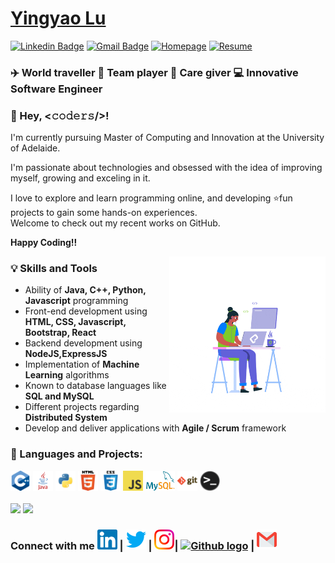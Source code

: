 # [Yingyao Lu](https://yingyao.xyz)
[![Linkedin Badge](https://img.shields.io/badge/-Yingyao%20Lu-blue?logo=Linkedin&logoColor=white&link=https://www.linkedin.com/in/yingyaolu)](https://www.linkedin.com/in/yingyaolu)
[![Gmail Badge](https://img.shields.io/badge/-emilylu123@gmail.com-c14438?logo=Gmail&logoColor=white&link=mailto:bajajyash42828@gmail.com)](mailto:emilylu123@gmail.com)
[![Homepage](https://img.shields.io/badge/Homepage-http://yingyao.codes-success?link=http://yingyao.xyz)](http://yingyao.xyz)
[![Resume](https://img.shields.io/badge/Resume-Download%20here-blueviolet?link=http://yingyao.codes/Resume2020.pdf)](http://yingyao.codes/Resume2020.pdf)

### ✈️ World traveller 🤝 Team player 💖 Care giver 💻 Innovative Software Engineer

### 💬 Hey, <𝚌𝚘𝚍𝚎𝚛𝚜/>!

I'm currently pursuing Master of Computing and Innovation at the University of Adelaide.

I'm passionate about technologies and obsessed with the idea of improving myself, growing and exceling in it.

I love to explore and learn programming online, and developing ⭐fun projects to gain some hands-on experiences.<br />
Welcome to check out my recent works on GitHub.

**Happy Coding!!**

<img align="right" alt="GIF" src="./assets/queen.gif" width="250px" />

### 💡 Skills and Tools
- Ability of **Java, C++, Python, Javascript** programming
- Front-end development using **HTML, CSS, Javascript, Bootstrap, React**
- Backend development using **NodeJS,ExpressJS**
- Implementation of **Machine Learning** algorithms
- Known to database languages like **SQL and MySQL**
- Different projects regarding **Distributed System**
- Develop and deliver applications with **Agile / Scrum** framework

### 📝 Languages and Projects:

<div><img height="32" src="./assets/cpp.png">
<img height="32" src="./assets/java.png">
<img height="32" src="./assets/python.png">
<img height="32" src="./assets/html.png">
<img height="32" src="./assets/css.png">
<img height="32" src="./assets/javascript.png">
<img height="32" src="./assets/mysql.png">
<img height="32" src="./assets/git.png">
<img height="32" src="./assets/terminal.png"></div>
<br/>
<img height='150px' align='centre' src='https://github-readme-stats.vercel.app/api/top-langs/?username=emilylu123&layout=compact&show_icons=true&langs_count=6'>
<img height='150px' align='centre' src='https://github-readme-stats.vercel.app/api?username=emilylu123&&hide=prs,issues,contrib&show_icons=true'>

### Connect with me  [<img src="./assets/Linkedin.svg" alt="Linkedin Logo" width="32">](https://in.linkedin.com/in/yingyaolu) | [<img src="./assets/Twitter.svg" alt="Twitter Logo" width="32">](https://twitter.com/emilylu123) | [<img src="./assets/Instagram.svg" alt="instagram logo" width="32">](https://www.instagram.com/emilylu123/)| [<img src="https://cdn.svgporn.com/logos/github-icon.svg" alt="Github logo" width="34">](https://github.com/emilylu123) | [<img src="./assets/Gmail.svg" alt="Gmail logo" height="32">](mailto:emilylu123@gmail.com)
